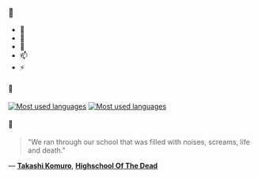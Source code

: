 ### 👋

- 🔭
- 🌱
- 💬
- 📫
- ⚡

#### 🧏

[![Most used languages](https://github-readme-stats-aynah.vercel.app/api/top-langs/?username=aynh&theme=solarized-dark&langs_count=6&layout=compact&hide_title=true)](https://github.com/anuraghazra/github-readme-stats#gh-dark-mode-only)
[![Most used languages](https://github-readme-stats-aynah.vercel.app/api/top-langs/?username=aynh&theme=solarized-light&langs_count=6&layout=compact&hide_title=true)](https://github.com/anuraghazra/github-readme-stats#gh-light-mode-only)

#### 💬

> "We ran through our school that was filled with noises, screams, life and death."

&mdash; [**Takashi Komuro**](https://myanimelist.net/character.php?q=Takashi%20Komuro&cat=character), [**Highschool Of The Dead**](https://myanimelist.net/search/all?q=Highschool%20Of%20The%20Dead&cat=all)
